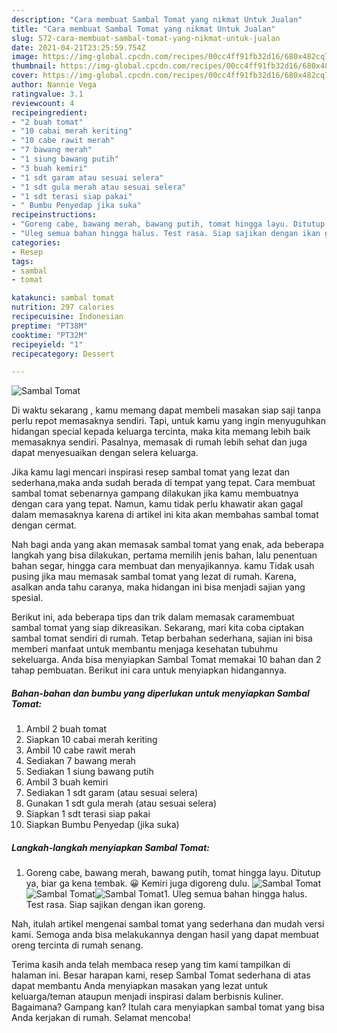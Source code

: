 ```yaml
---
description: "Cara membuat Sambal Tomat yang nikmat Untuk Jualan"
title: "Cara membuat Sambal Tomat yang nikmat Untuk Jualan"
slug: 572-cara-membuat-sambal-tomat-yang-nikmat-untuk-jualan
date: 2021-04-21T23:25:59.754Z
image: https://img-global.cpcdn.com/recipes/00cc4ff91fb32d16/680x482cq70/sambal-tomat-foto-resep-utama.jpg
thumbnail: https://img-global.cpcdn.com/recipes/00cc4ff91fb32d16/680x482cq70/sambal-tomat-foto-resep-utama.jpg
cover: https://img-global.cpcdn.com/recipes/00cc4ff91fb32d16/680x482cq70/sambal-tomat-foto-resep-utama.jpg
author: Nannie Vega
ratingvalue: 3.1
reviewcount: 4
recipeingredient:
- "2 buah tomat"
- "10 cabai merah keriting"
- "10 cabe rawit merah"
- "7 bawang merah"
- "1 siung bawang putih"
- "3 buah kemiri"
- "1 sdt garam atau sesuai selera"
- "1 sdt gula merah atau sesuai selera"
- "1 sdt terasi siap pakai"
- " Bumbu Penyedap jika suka"
recipeinstructions:
- "Goreng cabe, bawang merah, bawang putih, tomat hingga layu. Ditutup ya, biar ga kena tembak. 😀 Kemiri juga digoreng dulu."
- "Uleg semua bahan hingga halus. Test rasa. Siap sajikan dengan ikan goreng."
categories:
- Resep
tags:
- sambal
- tomat

katakunci: sambal tomat 
nutrition: 297 calories
recipecuisine: Indonesian
preptime: "PT38M"
cooktime: "PT32M"
recipeyield: "1"
recipecategory: Dessert

---
```



![Sambal Tomat](https://img-global.cpcdn.com/recipes/00cc4ff91fb32d16/680x482cq70/sambal-tomat-foto-resep-utama.jpg)

Di waktu  sekarang , kamu memang dapat membeli masakan siap saji tanpa perlu repot memasaknya sendiri. Tapi, untuk kamu yang ingin menyuguhkan hidangan special kepada keluarga tercinta, maka kita memang lebih baik memasaknya sendiri. Pasalnya, memasak di rumah lebih sehat dan juga dapat menyesuaikan dengan selera keluarga.

Jika kamu lagi mencari inspirasi resep sambal tomat yang lezat dan sederhana,maka anda sudah berada di tempat yang tepat. Cara membuat sambal tomat  sebenarnya gampang dilakukan jika kamu membuatnya dengan cara yang tepat. Namun, kamu tidak perlu khawatir akan gagal dalam memasaknya 
karena di artikel ini kita akan membahas sambal tomat dengan cermat.  



Nah bagi anda yang akan memasak sambal tomat yang enak, ada beberapa langkah yang bisa dilakukan, pertama memilih jenis bahan, lalu penentuan bahan segar, hingga cara membuat dan menyajikannya. kamu Tidak usah pusing jika mau memasak sambal tomat yang lezat di rumah. Karena, asalkan anda  tahu caranya, maka hidangan ini bisa menjadi sajian yang spesial.

Berikut ini, ada beberapa tips dan trik dalam memasak caramembuat sambal tomat yang siap dikreasikan. Sekarang, mari kita coba ciptakan sambal tomat sendiri di rumah. Tetap berbahan sederhana, sajian ini bisa memberi manfaat untuk membantu menjaga kesehatan tubuhmu sekeluarga. Anda bisa menyiapkan Sambal Tomat memakai 10 bahan dan 2 tahap pembuatan. Berikut ini cara untuk menyiapkan hidangannya.

<!--inarticleads1-->

##### Bahan-bahan dan bumbu yang diperlukan untuk menyiapkan Sambal Tomat:

1. Ambil 2 buah tomat
1. Siapkan 10 cabai merah keriting
1. Ambil 10 cabe rawit merah
1. Sediakan 7 bawang merah
1. Sediakan 1 siung bawang putih
1. Ambil 3 buah kemiri
1. Sediakan 1 sdt garam (atau sesuai selera)
1. Gunakan 1 sdt gula merah (atau sesuai selera)
1. Siapkan 1 sdt terasi siap pakai
1. Siapkan  Bumbu Penyedap (jika suka)




<!--inarticleads2-->

##### Langkah-langkah menyiapkan Sambal Tomat:

1. Goreng cabe, bawang merah, bawang putih, tomat hingga layu. Ditutup ya, biar ga kena tembak. 😀 Kemiri juga digoreng dulu.
<img src="https://img-global.cpcdn.com/steps/02a481ee637d4348/160x128cq70/sambal-tomat-langkah-memasak-1-foto.jpg" alt="Sambal Tomat"><img src="https://img-global.cpcdn.com/steps/2456afa6dd771cfc/160x128cq70/sambal-tomat-langkah-memasak-1-foto.jpg" alt="Sambal Tomat"><img src="https://img-global.cpcdn.com/steps/750aebc5bfa02125/160x128cq70/sambal-tomat-langkah-memasak-1-foto.jpg" alt="Sambal Tomat">1. Uleg semua bahan hingga halus. Test rasa. Siap sajikan dengan ikan goreng.




Nah, itulah artikel mengenai  sambal tomat  yang sederhana dan mudah versi kami. Semoga anda bisa melakukannya dengan hasil yang dapat membuat oreng tercinta di rumah senang. 

Terima kasih anda telah membaca resep yang tim kami tampilkan di halaman ini. Besar harapan kami, resep  Sambal Tomat sederhana di atas dapat membantu Anda menyiapkan masakan yang lezat untuk keluarga/teman ataupun menjadi inspirasi dalam berbisnis kuliner. Bagaimana? Gampang kan? Itulah cara menyiapkan sambal tomat yang bisa Anda kerjakan di rumah. Selamat mencoba!

